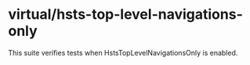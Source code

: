 # virtual/hsts-top-level-navigations-only

This suite verifies tests when HstsTopLevelNavigationsOnly is enabled.
